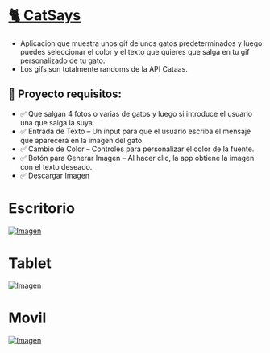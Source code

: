 # [🐈 CatSays](https://davidfrontenddev.github.io/CatSays/)

- Aplicacion que muestra unos gif de unos gatos predeterminados y luego puedes seleccionar el color y el texto que quieres que salga en tu gif personalizado de tu gato.
- Los gifs son totalmente randoms de la API Cataas.

## 📌 Proyecto requisitos:

- ✅ Que salgan 4 fotos o varias de gatos y luego si introduce el usuario una que salga la suya.
- ✅ Entrada de Texto – Un input para que el usuario escriba el mensaje que aparecerá en la imagen del gato.
- ✅ Cambio de Color – Controles para personalizar el color de la fuente.
- ✅ Botón para Generar Imagen – Al hacer clic, la app obtiene la imagen con el texto deseado.
- ✅ Descargar Imagen

# Escritorio

[![Imagen](https://i.imgur.com/uz4qS3n.png)](https://davidfrontenddev.github.io/CatSays/)

# Tablet

[![Imagen](https://i.imgur.com/gdf7ZX6.png)](https://davidfrontenddev.github.io/CatSays/)

# Movil

[![Imagen](https://i.imgur.com/Z0GuDjE.png)](https://davidfrontenddev.github.io/CatSays/)
